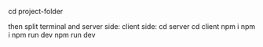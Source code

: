 cd project-folder

then split terminal and 
server side:                                                                       client side:
cd server                                                                          cd client
npm i                                                                              npm i
npm run dev                                                                         npm run dev